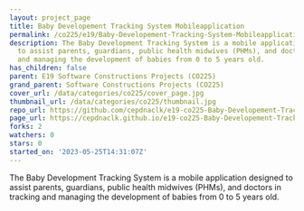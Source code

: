 ```yaml
---
layout: project_page
title: Baby Developement Tracking System Mobileapplication
permalink: /co225/e19/Baby-Developement-Tracking-System-Mobileapplication/
description: The Baby Development Tracking System is a mobile application designed
  to assist parents, guardians, public health midwives (PHMs), and doctors in tracking
  and managing the development of babies from 0 to 5 years old.
has_children: false
parent: E19 Software Constructions Projects (CO225)
grand_parent: Software Constructions Projects (CO225)
cover_url: /data/categories/co225/cover_page.jpg
thumbnail_url: /data/categories/co225/thumbnail.jpg
repo_url: https://github.com/cepdnaclk/e19-co225-Baby-Developement-Tracking-System-Mobileapplication
page_url: https://cepdnaclk.github.io/e19-co225-Baby-Developement-Tracking-System-Mobileapplication
forks: 2
watchers: 0
stars: 0
started_on: '2023-05-25T14:31:07Z'
---
```


The Baby Development Tracking System is a mobile application designed to assist parents, guardians, public health midwives (PHMs), and doctors in tracking and managing the development of babies from 0 to 5 years old.
